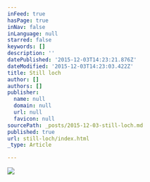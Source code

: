 ```yaml
---
inFeed: true
hasPage: true
inNav: false
inLanguage: null
starred: false
keywords: []
description: ''
datePublished: '2015-12-03T14:23:21.876Z'
dateModified: '2015-12-03T14:23:03.422Z'
title: Still loch
author: []
authors: []
publisher:
  name: null
  domain: null
  url: null
  favicon: null
sourcePath: _posts/2015-12-03-still-loch.md
published: true
url: still-loch/index.html
_type: Article

---
```

![](https://the-grid-user-content.s3-us-west-2.amazonaws.com/8594703b-a997-4e8f-9251-75fe2efdca35.jpg)